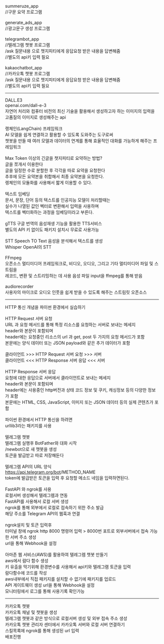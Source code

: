 summeruze_app<br/>
//구문 요약 프로그램<br/>
<br/>
generate_ads_app<br/>
//광고문구 생성 프로그램<br/>
<br/>
telegrambot_app<br/>
//텔레그렘 챗봇 프로그램<br/>
/ask 질문내용 으로 챗지피티에게 응답요청 받은 내용을 답변해줌<br/>
//별도의 api키 입력 필요<br/>
<br/>
kakaochatbot_app<br/>
//카카오톡 챗봇 프로그램<br/>
/ask 질문내용 으로 챗지피티에게 응답요청 받은 내용을 답변해줌<br/>
//별도의 api키 입력 필요<br/>
***
DALL.E3<br/>
openai.com/dall-e-3<br/>
자연어 처리와 컴퓨터 비전의 최신 기술을 활용해서 생성하고자 하는 이미지의 입력을<br/>
고품질의 이미지로 생성해주는 api<br/>
<br/>
랭체인(LangChain) 프레임워크<br/>
AI 모델을 쉽게 연결하고 활용할 수 있도록 도와주는 도구로써<br/>
챗봇을 만들 때 여러 모델과 데이터의 연계를 통해 효율적인 대화를 가능하게 해주는 프레임워크<br/>
<br/>
Max Token 이상의 긴글을 챗지피티로 요약하는 방법?<br/>
글을 쪼개서 이용한다<br/>
글을 일정한 수로 분할한 후 각각을 따로 요약을 요청한다<br/>
추후에 모든 요약본을 취합해서 최종 요약본을 요청한다.<br/>
렝체인의 모듈화를 사용해서 짧게 이용할 수 있다.<br/>
<br/>
텍스트 임베딩<br/>
문서, 문장, 단어 등의 텍스트를 인공지능 모델이 처리할때는<br/>
실수가 나열된 값인 벡터로 변환해서 입력을 사용하며<br/>
텍스트를 벡터화하는 과정을 임베딩이라고 부른다.<br/>
<br/>
gTTS 구글 번역의 음성재생 기능을 활용한 TTS서비스<br/>
별도의 API 키 없이도 패키지 설치시 무료로 사용가능<br/>
<br/>
STT  Speech TO Text 음성을 분석해서 텍스트를 생성<br/>
Whisper OpenAI의 STT<br/>
<br/>
FFmpeg<br/>
오픈소스 멀티미디어 프레임워크로, 비디오, 오디오, 그리고 기타 멀티미디어 파일 및 스트림을 <br/>
레코드, 변환 및 스트리밍하는 데 사용 음성 파일 input을 ffmpeg를 통해 받음<br/>
<br/>
audiorecorder<br/>
사용자의 마이크로 오디오 인풋을 쉽게 받을 수 있도록 해주는 스트림릿 오픈소스<br/>
***  
HTTP 통신 개념을 파이썬 환경에서 실습하기<br/>
<br/>
HTTP Request 서버 요청<br/>
URL 과 요청 메서드를 통해 특정 리소스를 요청하는 서버로 보내는 메세지<br/>
header와 본문이 포함되며<br/>
header에는 요청중인 리소스의 url 과 get, post 두 가지의 요청 메서드가 포함<br/>
본문에는 양식 데이터 또는 JSON payload와 같은 추가 데이터가 포함<br/>
<br/>
클라이언트 >>> HTTP Request 서버 요청   >>> 서버<br/>
클라이언트 <<< HTTP Response 서버 응답 <<< 서버<br/>
<br/>
HTTP Response 서버 응답<br/>
요청에 대한 응답으로 서버에서 클라이언트로 보내는 메세지<br/>
header와 본문이 포함되며<br/>
header에는 사용중인 http버전과 상태 코드 정보 및 쿠키, 캐싱정보 등의 다양한 정보가 포함<br/>
본문에는 HTML, CSS, JavaScript, 이미지 또는 JSON  데이터 등의 실제 콘텐츠가 포함<br/>
<br/>
파이썬 환경에서 HTTP 통신을 하려면<br/>
urllib3라는 패키지를 사용<br/>
<br/>
텔레그렘 챗봇<br/>
텔레그렘 실행후 BotFather와 대화 시작<br/>
/newbot으로 새 챗봇을 생성<br/>
토큰을 발급받고 따로 저장해둔다<br/>
<br/>
텔레그렘 API의 URL 양식<br/>
https://api.telegram.org/bot<token>/METHOD_NAME<br/>
token에 발급받은 토큰을 입력 후 요청할 메소드 네임을 입력하면된다.<br/>
<br/>
FastAPI 와 ngrok를 사용<br/>
로컬서버 생성해서 텔레그렘과 연동<br/>
FastAPI를 사용해서 로컬 서버 생성<br/>
ngrok를 통해 외부에서 로컬로 접속하기 위한 주소 발급<br/>
해당 주소를 Telegram API의 웹훅과 연결<br/>
<br/>
ngrok설치 및 토큰 입력후<br/>
터미널 창에 ngrok http 8000 명령어 입력 > 8000번 포트로 외부서버에서 접속 가능한 서버 주소 생성<br/>
url을 통해 Webhook을 설정<br/>
<br/>
아마존 웹 서비스(AWS)를 활용하여 텔레그렘 챗봇 만들기<br/>
aws에서 람다 함수 생성<br/>
키 유출을 막기위해 환경변수를 사용해서 api키와 텔레그램 토큰을 입력<br/>
람다함수에 코드를 작성<br/>
aws내부에서 직접 패키지를 설치할 수 없기에  패키지를 업로드<br/>
API 게이트웨이 생성
url을 통해 Webhook을 설정<br/>
모니터링에서 로그를 통해 사용기록 확인가능<br/>
***
카카오톡 챗봇<br/>
카카오톡 채널 및 챗봇을 생성<br/>
텔레그램 챗봇과 같은 방식으로 로컬서버 생성 및 외부 접속 주소 생성<br/>
카카오톡 챗봇 관리자 센터에서 카카오톡 서버와 로컬 서버 연결하기<br/>
스킬목록에 ngrok를 통해 생성된 url 입력<br/>
배포진행<br/>
